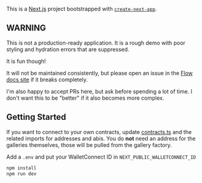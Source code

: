 This is a [Next.js](https://nextjs.org) project bootstrapped with [`create-next-app`](https://nextjs.org/docs/app/api-reference/cli/create-next-app).

## WARNING

This is not a production-ready application. It is a rough demo with poor styling and hydration errors that are suppressed.

It is fun though!

It will not be maintained consistently, but please open an issue in the [Flow docs site](https://github.com/onflow/docs/issues) if it breaks completely.

I'm also happy to accept PRs here, but ask before spending a lot of time. I don't want this to be "better" if it also becomes more complex.

## Getting Started

If you want to connect to your own contracts, update [contracts.ts](app/contracts/contracts.ts) and the related imports for addresses and abis. You do **not** need an address for the galleries themselves, those will be pulled from the gallery factory.

Add a `.env` and put your WalletConnect ID in `NEXT_PUBLIC_WALLETCONNECT_ID`

```bash
npm install
npm run dev
```
